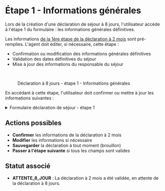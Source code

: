 # Étape 1 - Informations générales

Lors de la création d'une déclaration de séjour à 8 jours, l'utilisateur accède à l'étape 1 du formulaire : les informations générales définitives.

Les informations [de la 1ère étape de la déclaration à 2 mois](../declaration-a-2-mois/etape-1-informations-generales.md) sont pré-remplies. L'agent doit éditer, si nécessaire, cette étape :&#x20;

* Confirmation ou modification des informations générales définitives
* Validation des dates définitives du séjour
* Mise à jour des informations du responsable du séjour

<figure><img src="../../../.gitbook/assets/Capture d’écran 2025-07-06 à 15.45.20.png" alt=""><figcaption><p>Déclaration à 8 jours - étape 1 - Informations générales</p></figcaption></figure>

En accédant à cette étape, l'utilisateur doit confirmer ou mettre à jour les informations suivantes :&#x20;

<details>

<summary>Formulaire déclaration de séjour - étape 1</summary>

{% include "../../../.gitbook/includes/formulaire-declaration-de-sejour-etape-1.md" %}

</details>

## Actions possibles

* **Confirmer** les informations de la déclaration à 2 mois
* **Modifier** les informations si nécessaire
* **Sauvegarder** la déclaration à tout moment (brouillon)
* **Passer à l'étape suivante** si tous les champs sont valides

## Statut associé

* **ATTENTE\_8\_JOUR** : La déclaration à 2 mois a été validée, en attente de la déclaration à 8 jours.
